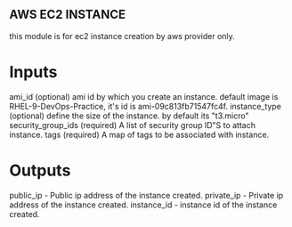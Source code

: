 ## AWS EC2 INSTANCE 
this module is for ec2 instance creation by aws provider only.

# Inputs
ami_id (optional) ami id by which you create an instance. default image is RHEL-9-DevOps-Practice, it's id is ami-09c813fb71547fc4f.
instance_type (optional) define the size of the instance. by default its "t3.micro"
security_group_ids (required) A list of security group ID"S to attach instance.
tags (required) A map of tags to be associated with instance.

# Outputs
public_ip - Public ip address of the instance created.
private_ip - Private ip address of the  instance created.
instance_id - instance id of the instance created.
    